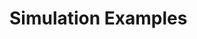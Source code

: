 <!-- doxy
\page refrunSimExamples Simulation Examples
/doxy -->

# Simulation Examples

<!-- doxy
* \subpage refrunSimExamplesHF_Embedding_Pythia8
* \subpage refrunSimExamplesSignal_ImpactB
* \subpage refrunSimExamplesTrigger_ImpactB_Pythia8
* \subpage refrunSimExamplesAdaptive_Pythia8
* \subpage refrunSimExamplesAliRoot_Hijing
* \subpage refrunSimExamplesAliRoot_AMPT
* \subpage refrunSimExamplesHepMC_STARlight
* \subpage refrunSimExamplesJet_Embedding_Pythia8
* \subpage refrunSimExamplesStepMonitoringSimple1
* \subpage refrunSimExamplesForceDecay_Lambda_Neutron_Dalitz
* \subpage refrunSimExamplesJustPrimaryKinematics
/doxy -->

